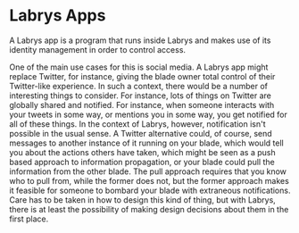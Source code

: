 # Labrys Apps

A Labrys app is a program that runs inside Labrys and makes use of its identity management
in order to control access.

One of the main use cases for this is social media. A Labrys app might replace Twitter, for
instance, giving the blade owner total control of their Twitter-like experience. In such a
context, there would be a number of interesting things to consider. For instance, lots of
things on Twitter are globally shared and notified. For instance, when someone interacts
with your tweets in some way, or mentions you in some way, you get notified for all of these
things. In the context of Labrys, however, notification isn't possible in the usual sense.
A Twitter alternative could, of course, send messages to another instance of it running on
your blade, which would tell you about the actions others have taken, which might be seen
as a push based approach to information propagation, or your blade could pull the information
from the other blade. The pull approach requires that you know who to pull from, while the
former does not, but the former approach makes it feasible for someone to bombard your blade
with extraneous notifications. Care has to be taken in how to design this kind of thing, but
with Labrys, there is at least the possibility of making design decisions about them in the
first place.
